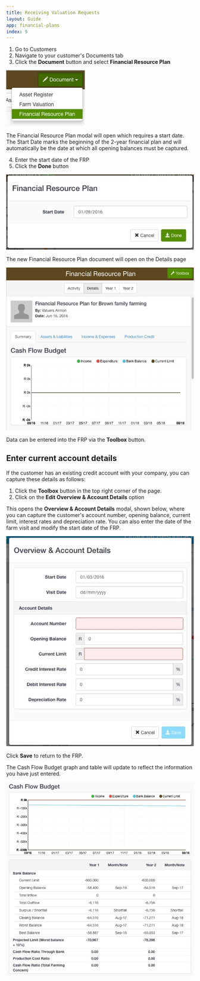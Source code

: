 ```yaml
---
title: Receiving Valuation Requests
layout: Guide
app: financial-plans
index: 5
---
```


1. Go to Customers
2. Navigate to your customer's Documents tab 
3. Click the **Document** button and select **Financial Resource Plan**

![Document types](images/document_options.jpg)

The Financial Resource Plan modal will open which requires a start date. The Start Date marks the beginning of the 2-year financial plan and will automatically be the date at which all opening balances must be captured.

4. Enter the start date of the FRP 
5. Click the **Done** button

![FRP start date](images/FRP_start_date.jpg)

The new Financial Resource Plan document will open on the Details page

![New FRP](images/FRP_empty.jpg)

Data can be entered into the FRP via the **Toolbox** button. 

## Enter current account details

If the customer has an existing credit account with your company, you can capture these details as follows:

1. Click the **Toolbox** button in the top right corner of the page.
2. Click on the **Edit Overview & Account Details** option

This opens the **Overview & Account Details** modal, shown below, where you can capture the customer's account number, opening balance, current limit, interest rates and depreciation rate. You can also enter the date of the farm visit and modify the start date of the FRP.

![Overview & account details](images/account_details.jpg)

Click **Save** to return to the FRP. 

The Cash Flow Budget graph and table will update to reflect the information you have just entered.

![Cash flow budget](images/cash_flow_budget.jpg)